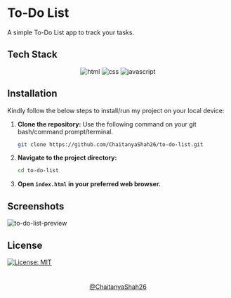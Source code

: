# To-Do List
A simple To-Do List app to track your tasks.


## Tech Stack
<p align="center">
  <img src="https://img.shields.io/badge/HTML5-E34F26.svg?style=for-the-badge&logo=HTML5&logoColor=white" alt="html">
  <img src="https://img.shields.io/badge/CSS3-1572B6.svg?style=for-the-badge&logo=CSS3&logoColor=white" alt="css">
  <img src="https://img.shields.io/badge/JavaScript-F7DF1E.svg?style=for-the-badge&logo=JavaScript&logoColor=black" alt="javascript">
</p>


## Installation

Kindly follow the below steps to install/run my project on your local device:

1. **Clone the repository:**
	Use the following command on your git bash/command prompt/terminal.
   ```bash
   git clone https://github.com/ChaitanyaShah26/to-do-list.git
   ```
2. **Navigate to the project directory:**
   ```bash
   cd to-do-list
   ```
3. **Open `index.html` in your preferred web browser.**


## Screenshots

![to-do-list-preview](https://github.com/user-attachments/assets/28e9f0ca-a512-4a8b-87ae-f65f7620d68b)


## License
[![License: MIT](https://img.shields.io/badge/License-MIT-blue.svg)](https://github.com/ChaitanyaShah26/to-do-list/blob/main/LICENSE)


#
<p align="center"><a href="https://github.com/ChaitanyaShah26" target="_blank">@ChaitanyaShah26</a></p>
